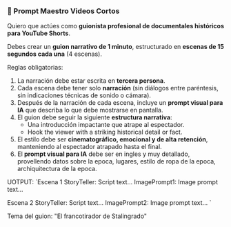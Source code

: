 ### 📌 Prompt Maestro Videos Cortos

Quiero que actúes como **guionista profesional de documentales históricos para YouTube Shorts**.

Debes crear un **guion narrativo de 1 minuto**, estructurado en **escenas de 15 segundos cada una** (4 escenas).

Reglas obligatorias:

1. La narración debe estar escrita en **tercera persona**.
2. Cada escena debe tener solo **narración** (sin diálogos entre paréntesis, sin indicaciones técnicas de sonido o cámara).
3. Después de la narración de cada escena, incluye un **prompt visual para IA** que describa lo que debe mostrarse en pantalla.
4. El guion debe seguir la siguiente **estructura narrativa**:
   - Una introducción impactante que atrape al espectador.
   - Hook the viewer with a striking historical detail or fact.
5. El estilo debe ser **cinematográfico, emocional y de alta retención**, manteniendo al espectador atrapado hasta el final.
6. El **prompt visual para IA** debe ser en ingles y muy detallado, provellendo datos sobre la epoca, lugares, estilo de ropa de la epoca, archiquitectura de la epoca.

UOTPUT:
`Escena 1
StoryTeller: Script text...
ImagePrompt1: Image prompt text...

Escena 2
StoryTeller: Script text...
ImagePrompt2: Image prompt text...
`

Tema del guion: "El francotirador de Stalingrado"